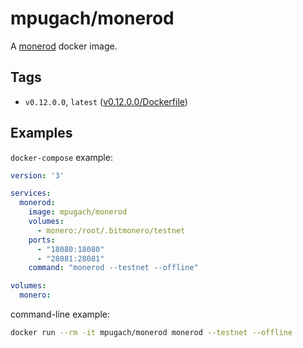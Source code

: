 # mpugach/monerod

A [monerod](https://getmonero.org/resources/developer-guides/daemon-rpc.html) docker image.

## Tags

- `v0.12.0.0`, `latest` ([v0.12.0.0/Dockerfile](https://github.com/mpugach/docker_monerod/blob/master/v0.12.0.0/Dockerfile))

## Examples

`docker-compose` example:

```yml
version: '3'

services:
  monerod:
    image: mpugach/monerod
    volumes:
      - monero:/root/.bitmonero/testnet
    ports:
      - "18080:18080"
      - "28081:28081"
    command: "monerod --testnet --offline"

volumes:
  monero:
```

command-line example:

```sh
docker run --rm -it mpugach/monerod monerod --testnet --offline
```
